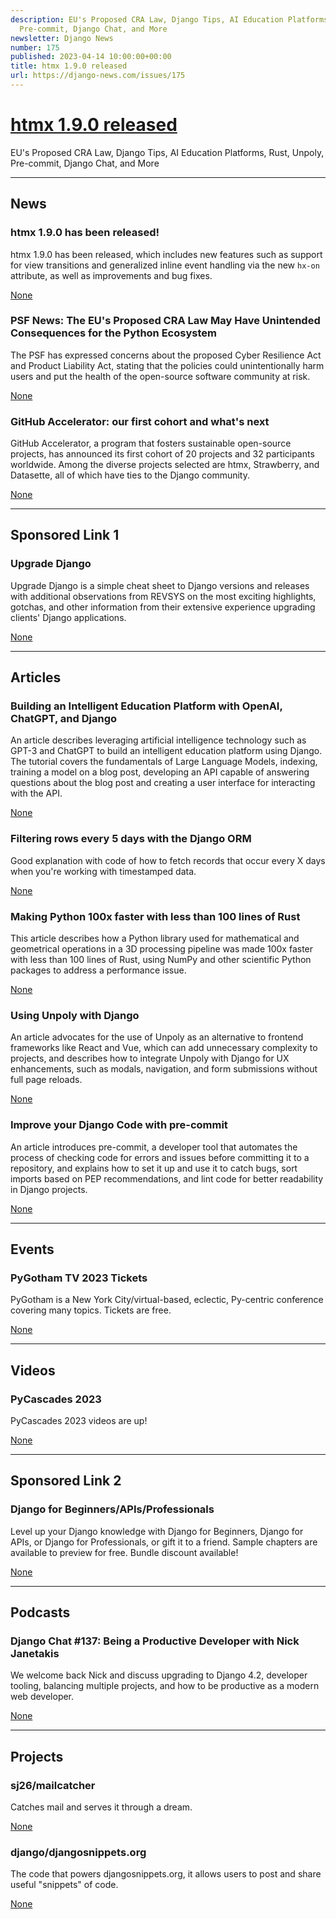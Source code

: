 ```yaml
---
description: EU's Proposed CRA Law, Django Tips, AI Education Platforms, Rust, Unpoly,
  Pre-commit, Django Chat, and More
newsletter: Django News
number: 175
published: 2023-04-14 10:00:00+00:00
title: htmx 1.9.0 released
url: https://django-news.com/issues/175
---
```


# [htmx 1.9.0 released](https://django-news.com/issues/175)

EU&#x27;s Proposed CRA Law, Django Tips, AI Education Platforms, Rust, Unpoly, Pre-commit, Django Chat, and More

  ----

  ## News

  ### htmx 1.9.0 has been released!

  <p>htmx 1.9.0 has been released, which includes new features such as support for view transitions and generalized inline event handling via the new <code>hx-on</code> attribute, as well as improvements and bug fixes.</p>

  [None](None)

  ### PSF News: The EU's Proposed CRA Law May Have Unintended Consequences for the Python Ecosystem

  <p>The PSF has expressed concerns about the proposed Cyber Resilience Act and Product Liability Act, stating that the policies could unintentionally harm users and put the health of the open-source software community at risk.</p>

  [None](None)

  ### GitHub Accelerator: our first cohort and what's next

  <p>GitHub Accelerator, a program that fosters sustainable open-source projects, has announced its first cohort of 20 projects and 32 participants worldwide. Among the diverse projects selected are htmx, Strawberry, and Datasette, all of which have ties to the Django community.</p>

  [None](None)

  ----

  ## Sponsored Link 1

  ### Upgrade Django

  <p>Upgrade Django is a simple cheat sheet to Django versions and releases with additional observations from REVSYS on the most exciting highlights, gotchas, and other information from their extensive experience upgrading clients' Django applications.</p>

  [None](None)

  ----

  ## Articles

  ### Building an Intelligent Education Platform with OpenAI, ChatGPT, and Django

  <p>An article describes leveraging artificial intelligence technology such as GPT-3 and ChatGPT to build an intelligent education platform using Django. The tutorial covers the fundamentals of Large Language Models, indexing, training a model on a blog post, developing an API capable of answering questions about the blog post and creating a user interface for interacting with the API.</p>

  [None](None)

  ### Filtering rows every 5 days with the Django ORM

  <p>Good explanation with code of how to fetch records that occur every X days when you're working with timestamped data.</p>

  [None](None)

  ### Making Python 100x faster with less than 100 lines of Rust

  <p>This article describes how a Python library used for mathematical and geometrical operations in a 3D processing pipeline was made 100x faster with less than 100 lines of Rust, using NumPy and other scientific Python packages to address a performance issue.</p>

  [None](None)

  ### Using Unpoly with Django

  <p>An article advocates for the use of Unpoly as an alternative to frontend frameworks like React and Vue, which can add unnecessary complexity to projects, and describes how to integrate Unpoly with Django for UX enhancements, such as modals, navigation, and form submissions without full page reloads.</p>

  [None](None)

  ### Improve your Django Code with pre-commit

  <p>An article introduces pre-commit, a developer tool that automates the process of checking code for errors and issues before committing it to a repository, and explains how to set it up and use it to catch bugs, sort imports based on PEP recommendations, and lint code for better readability in Django projects.</p>

  [None](None)

  ----

  ## Events

  ### PyGotham TV 2023 Tickets

  <p>PyGotham is a New York City/virtual-based, eclectic, Py-centric conference covering many topics. Tickets are free.</p>

  [None](None)

  ----

  ## Videos

  ### PyCascades 2023

  <p>PyCascades 2023 videos are up!</p>

  [None](None)

  ----

  ## Sponsored Link 2

  ### Django for Beginners/APIs/Professionals

  <p>Level up your Django knowledge with Django for Beginners, Django for APIs, or Django for Professionals, or gift it to a friend. Sample chapters are available to preview for free. Bundle discount available!</p>

  [None](None)

  ----

  ## Podcasts

  ### Django Chat #137: Being a Productive Developer with Nick Janetakis

  <p>We welcome back Nick and discuss upgrading to Django 4.2, developer tooling, balancing multiple projects, and how to be productive as a modern web developer.</p>

  [None](None)

  ----

  ## Projects

  ### sj26/mailcatcher

  <p>Catches mail and serves it through a dream.</p>

  [None](None)

  ### django/djangosnippets.org

  <p>The code that powers djangosnippets.org, it allows users to post and share useful "snippets" of code.</p>

  [None](None)